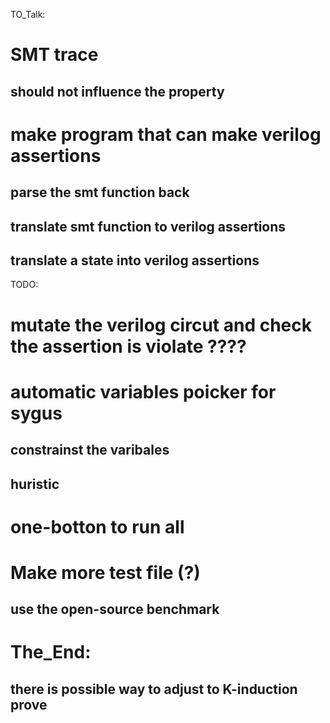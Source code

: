 TO_Talk:
# SMT trace
## should not influence the property

# make program that can make verilog assertions
## parse the smt function back
## translate smt function to verilog assertions
## translate a state into verilog assertions

TODO:


# mutate the verilog circut and check the assertion is violate ????

# automatic variables poicker for sygus
## constrainst the varibales
## huristic


# one-botton to run all

# Make more test file (?)
## use the open-source benchmark

# The_End:

## there is possible way to adjust to K-induction prove

